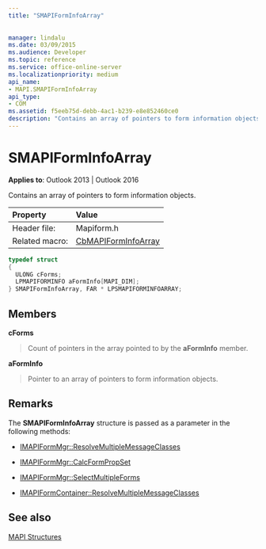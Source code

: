 ```yaml
---
title: "SMAPIFormInfoArray"
 
 
manager: lindalu
ms.date: 03/09/2015
ms.audience: Developer
ms.topic: reference
ms.service: office-online-server
ms.localizationpriority: medium
api_name:
- MAPI.SMAPIFormInfoArray
api_type:
- COM
ms.assetid: f5eeb75d-debb-4ac1-b239-e8e852460ce0
description: "Contains an array of pointers to form information objects for Outlook 2013 and Outlook 2016."
---
```


# SMAPIFormInfoArray

  
  
**Applies to**: Outlook 2013 | Outlook 2016 
  
Contains an array of pointers to form information objects. 
  
|Property |Value |
|:-----|:-----|
|Header file:  <br/> |Mapiform.h  <br/> |
|Related macro:  <br/> |[CbMAPIFormInfoArray](cbmapiforminfoarray.md) <br/> |
   
```cpp
typedef struct
{
  ULONG cForms;
  LPMAPIFORMINFO aFormInfo[MAPI_DIM];
} SMAPIFormInfoArray, FAR * LPSMAPIFORMINFOARRAY;

```

## Members

 **cForms**
  
> Count of pointers in the array pointed to by the **aFormInfo** member. 
    
 **aFormInfo**
  
> Pointer to an array of pointers to form information objects.
    
## Remarks

The **SMAPIFormInfoArray** structure is passed as a parameter in the following methods: 
  
- [IMAPIFormMgr::ResolveMultipleMessageClasses](imapiformmgr-resolvemultiplemessageclasses.md)
    
- [IMAPIFormMgr::CalcFormPropSet](imapiformmgr-calcformpropset.md)
    
- [IMAPIFormMgr::SelectMultipleForms](imapiformmgr-selectmultipleforms.md)
    
- [IMAPIFormContainer::ResolveMultipleMessageClasses](imapiformcontainer-resolvemultiplemessageclasses.md)
    
## See also



[MAPI Structures](mapi-structures.md)

